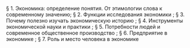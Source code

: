 § 1. Экономика: определение понятия. От этимологии слова к современному значению;
§ 2. Функции исследования экономики ;
§ 3. Почему полезно изучать экономическую историю ; 
§ 4. Инструменты экономической науки и практики ; 
§ 5. Потребности людей и современное общественное производство ;
§ 6. Предприятие в экономике ; 
§ 7. Роль и место человека в экономике

